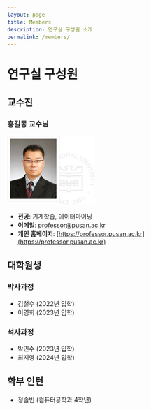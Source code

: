 ```yaml
---
layout: page
title: Members
description: 연구실 구성원 소개
permalink: /members/
---
```


# 연구실 구성원

## 교수진

### 홍길동 교수님
<img src="/assets/img/members/prof001.jpg" alt="류광열 교수" width="200">

- **전공**: 기계학습, 데이터마이닝
- **이메일**: [professor@pusan.ac.kr](mailto:professor@pusan.ac.kr)
- **개인 홈페이지**: [https://professor.pusan.ac.kr](https://professor.pusan.ac.kr)

## 대학원생
### 박사과정
- 김철수 (2022년 입학)
- 이영희 (2023년 입학)

### 석사과정  
- 박민수 (2023년 입학)
- 최지영 (2024년 입학)

## 학부 인턴
- 정솔빈 (컴퓨터공학과 4학년)
